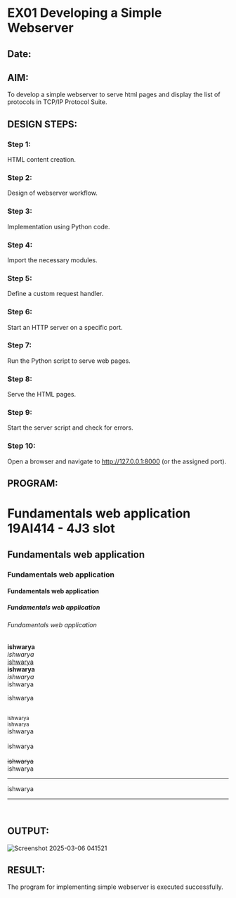 # EX01 Developing a Simple Webserver
## Date:

## AIM:
To develop a simple webserver to serve html pages and display the list of protocols in TCP/IP Protocol Suite.

## DESIGN STEPS:
### Step 1: 
HTML content creation.

### Step 2:
Design of webserver workflow.

### Step 3:
Implementation using Python code.

### Step 4:
Import the necessary modules.

### Step 5:
Define a custom request handler.

### Step 6:
Start an HTTP server on a specific port.

### Step 7:
Run the Python script to serve web pages.

### Step 8:
Serve the HTML pages.

### Step 9:
Start the server script and check for errors.

### Step 10:
Open a browser and navigate to http://127.0.0.1:8000 (or the assigned port).

## PROGRAM:
<!DOCTYPE html>
<html lang="en">
<head>
    <meta charset="UTF-8">
    <meta name="viewport" content="width=device-width, initial-scale=1.0">
    <title>ishu</title>
</head>
<body>
    <h1>Fundamentals web application 19AI414 - 4J3 slot</h1>
    <h2>Fundamentals web application</h2>
    <h3>Fundamentals web application</h3>
    <h4>Fundamentals web application</h4>
    <h5>Fundamentals web application</h5>
    <h6>Fundamentals web application</h6>
    <b> ishwarya </b><br>
    <i> ishwarya </i><br>
    <u> ishwarya </u><br>
    <strong> ishwarya </strong><br>
    <em> ishwarya </em><br>
    <pne> ishwarya </pne><br>
    <p> ishwarya </p><br>
    <sub> ishwarya </sub><br>
    <sup> ishwarya </sup><br>
    <div> ishwarya </div><br>
    <aside> ishwarya </aside><br>
    <del> ishwarya </del><br>
    <span> ishwarya </span><br>
    <hr> ishwarya <hr><br>

## OUTPUT:
![Screenshot 2025-03-06 041521](https://github.com/user-attachments/assets/deebc04d-82e9-49de-9910-6afb266d81eb)


## RESULT:
The program for implementing simple webserver is executed successfully.
